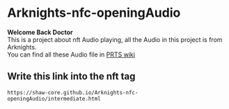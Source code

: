# Arknights-nfc-openingAudio
**Welcome Back Doctor**  
This is a project about nft Audio playing, all the Audio in this project is from Arknights.  
You can find all these Audio file in [PRTS wiki](https://prts.wiki/)

## Write this link into the nft tag
~~~
https://shaw-core.github.io/Arknights-nfc-openingAudio/intermediate.html
~~~
